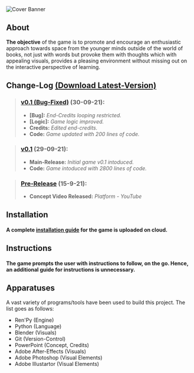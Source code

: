 <img align="center" src="https://github.com/LiT-BRo/TheSpaceAmongUs/blob/main/Misc/TSAU%20Cover%20Banner.gif?raw=true" alt="Cover Banner"/>

## About 
**The objective** of the game is to promote and encourage an enthusiastic approach towards space from the younger minds outside of the world of books, not just with words but provoke them with thoughts which with appealing visuals, provides a pleasing environment without missing out on the interactive perspective of learning.

## Change-Log [(Download Latest-Version)](https://drive.google.com/drive/folders/1TrncfCGLXD3FZxwssxjhGMTJ5KSU1zK7?usp=sharing)

> ### [v0.1 (Bug-Fixed)](https://github.com/LiT-BRo/TheSpaceAmongUs/tree/main/v0.1%20(Bug%20Fixed)) (30-09-21):
> - **[Bug]:** *End-Credits looping restricted.*
> - **[Logic]:** *Game logic improved.*
> - **Credits:** *Edited end-credits.*
> - **Code:** *Game updated with 200 lines of code.*

> ### [v0.1](https://github.com/LiT-BRo/TheSpaceAmongUs/tree/main/v0.1%20(Bug%20Fixed)) (29-09-21):
> - **Main-Release:** *Initial game v0.1 intoduced.*
> - **Code:** *Game intoduced with 2800 lines of code.*

> ### [Pre-Release](https://www.youtube.com/watch?v=Dvd4yyAdX6k&t=3s) (15-9-21):
> - **Concept Video Released:** *Platform - YouTube*

## Installation
#### **A complete [installation guide](https://drive.google.com/file/d/1ZAxY01ksJ3FJ7rRuWw07btA3TaAFKo2D/view?usp=sharing) for the game is uploaded on cloud.**

## Instructions
#### **The game prompts the user with instructions to follow, on the go. Hence, an additional guide for instructions is unnecessary.**

## Apparatuses
 A vast variety of programs/tools have been used to build this project. The list goes as follows:
 - Ren'Py (Engine)
 - Python (Language)
 - Blender (Visuals)
 - Git (Version-Control)
 - PowerPoint (Concept, Credits)
 - Adobe After-Effects (Visuals)
 - Adobe Photoshop (Visual Elements)
 - Adobe Illustartor (Visual Elements)
